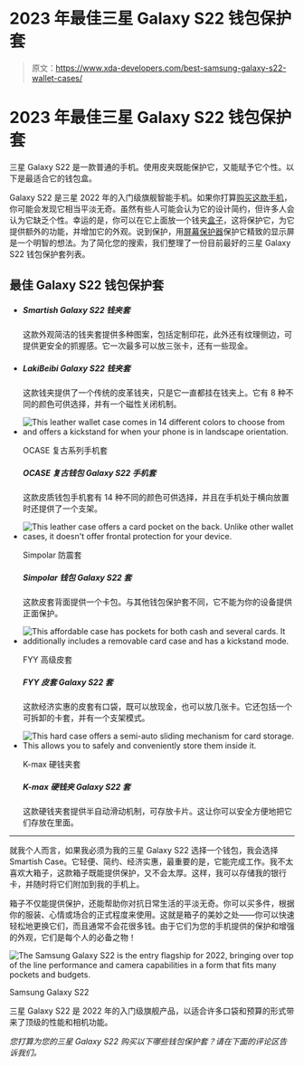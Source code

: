 # 2023 年最佳三星 Galaxy S22 钱包保护套

> 原文：<https://www.xda-developers.com/best-samsung-galaxy-s22-wallet-cases/>

# 2023 年最佳三星 Galaxy S22 钱包保护套

三星 Galaxy S22 是一款普通的手机。使用皮夹既能保护它，又能赋予它个性。以下是最适合它的钱包盒。

Galaxy S22 是三星 2022 年的入门级旗舰智能手机。如果你打算[购买这款手机](http://www.xda-developers.com/best-samsung-galaxy-s22-deals/)，你可能会发现它相当平淡无奇。虽然有些人可能会认为它的设计简约，但许多人会认为它缺乏个性。幸运的是，你可以在它上面放一个钱夹[盒子](http://www.xda-developers.com/best-samsung-galaxy-s22-cases/)，这将保护它，为它提供额外的功能，并增加它的外观。说到保护，用[屏幕保护器](http://www.xda-developers.com/best-samsung-galaxy-s22-screen-protectors/)保护它精致的显示屏是一个明智的想法。为了简化您的搜索，我们整理了一份目前最好的三星 Galaxy S22 钱包保护套列表。

## 最佳 Galaxy S22 钱包保护套

*   ##### Smartish Galaxy S22 钱夹套

    这款外观简洁的钱夹套提供多种图案，包括定制印花，此外还有纹理侧边，可提供更安全的抓握感。它一次最多可以放三张卡，还有一些现金。

*   ##### LakiBeibi Galaxy S22 钱夹套

    这款钱夹提供了一个传统的皮革钱夹，只是它一直都挂在钱夹上。它有 8 种不同的颜色可供选择，并有一个磁性关闭机制。

*   <picture>![This leather wallet case comes in 14 different colors to choose from and offers a kickstand for when your phone is in landscape orientation.](img/5e3c1f5ee623c6abc0c5a75e853ebdd6.png)</picture>

    OCASE 复古系列手机套

    ##### OCASE 复古钱包 Galaxy S22 手机套

    这款皮质钱包手机套有 14 种不同的颜色可供选择，并且在手机处于横向放置时还提供了一个支架。

*   <picture>![This leather case offers a card pocket on the back. Unlike other wallet cases, it doesn't offer frontal protection for your device.](img/426ce1d1b340044fb2e42e75879f0490.png)</picture>

    Simpolar 防震套

    ##### Simpolar 钱包 Galaxy S22 套

    这款皮套背面提供一个卡包。与其他钱包保护套不同，它不能为你的设备提供正面保护。

*   <picture>![This affordable case has pockets for both cash and several cards. It additionally includes a removable card case and has a kickstand mode.](img/2c20be14f2003a7eda55d944d1e4ba2b.png)</picture>

    FYY 高级皮套

    ##### FYY 皮套 Galaxy S22 套

    这款经济实惠的皮套有口袋，既可以放现金，也可以放几张卡。它还包括一个可拆卸的卡套，并有一个支架模式。

*   <picture>![This hard case offers a semi-auto sliding mechanism for card storage. This allows you to safely and conveniently store them inside it.](img/3520e1091e5b21b131dd617d4a796175.png)</picture>

    K-max 硬钱夹套

    ##### K-max 硬钱夹 Galaxy S22 套

    这款硬钱夹套提供半自动滑动机制，可存放卡片。这让你可以安全方便地把它们存放在里面。

* * *

就我个人而言，如果我必须为我的三星 Galaxy S22 选择一个钱包，我会选择 Smartish Case。它轻便、简约、经济实惠，最重要的是，它能完成工作。我不太喜欢大箱子，这款箱子既能提供保护，又不会太厚。这样，我可以存储我的银行卡，并随时将它们附加到我的手机上。

箱子不仅能提供保护，还能帮助你对抗日常生活的平淡无奇。你可以买多件，根据你的服装、心情或场合的正式程度来使用。这就是箱子的美妙之处——你可以快速轻松地更换它们，而且通常不会花很多钱。由于它们为您的手机提供的保护和增强的外观，它们是每个人的必备之物！

 <picture>![The Samsung Galaxy S22 is the entry flagship for 2022, bringing over top of the line performance and camera capabilities in a form that fits many pockets and budgets.](img/47038c6cd51aa946444dc5d6a7e81aa3.png)</picture> 

Samsung Galaxy S22

三星 Galaxy S22 是 2022 年的入门级旗舰产品，以适合许多口袋和预算的形式带来了顶级的性能和相机功能。

*您打算为您的三星 Galaxy S22 购买以下哪些钱包保护套？请在下面的评论区告诉我们。*